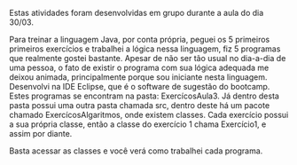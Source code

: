 Estas atividades foram desenvolvidas em grupo durante a aula do dia 30/03. 

Para treinar a linguagem Java, por conta própria, peguei os 5 primeiros primeiros exercícios e trabalhei a lógica nessa linguagem, fiz 5 programas que realmente gostei bastante. 
Apesar de não ser tão usual no dia-a-dia de uma pessoa, o fato de existir o programa com sua lógica adequada me deixou animada, principalmente porque sou iniciante nesta linguagem. 
Desenvolvi na IDE Eclipse, que é o software de sugestão do bootcamp. 
Estes programas se encontram na pasta: ExercícosAula3. 
Já dentro desta pasta possui uma outra pasta chamada src, dentro deste há um pacote chamado ExercícosAlgaritmos, onde existem classes. 
Cada exercício possui a sua própria classe, então a classe do exercício 1 chama Exercício1, e assim por diante. 

Basta acessar as classes e você verá como trabalhei cada programa.
